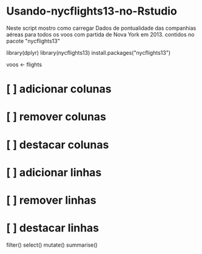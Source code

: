 # Usando-nycflights13-no-Rstudio
Neste script mostro como carregar  Dados de pontualidade das companhias aéreas para todos os voos com partida de Nova York em 2013. contidos no pacote "nycflights13"

library(dplyr)
library(nycflights13)
install.packages("nycflights13")

voos <- flights


# [ ] adicionar colunas
# [ ] remover colunas
# [ ] destacar colunas


# [ ] adicionar linhas
# [ ] remover linhas
# [ ] destacar linhas

filter()
select()
mutate()
summarise()


